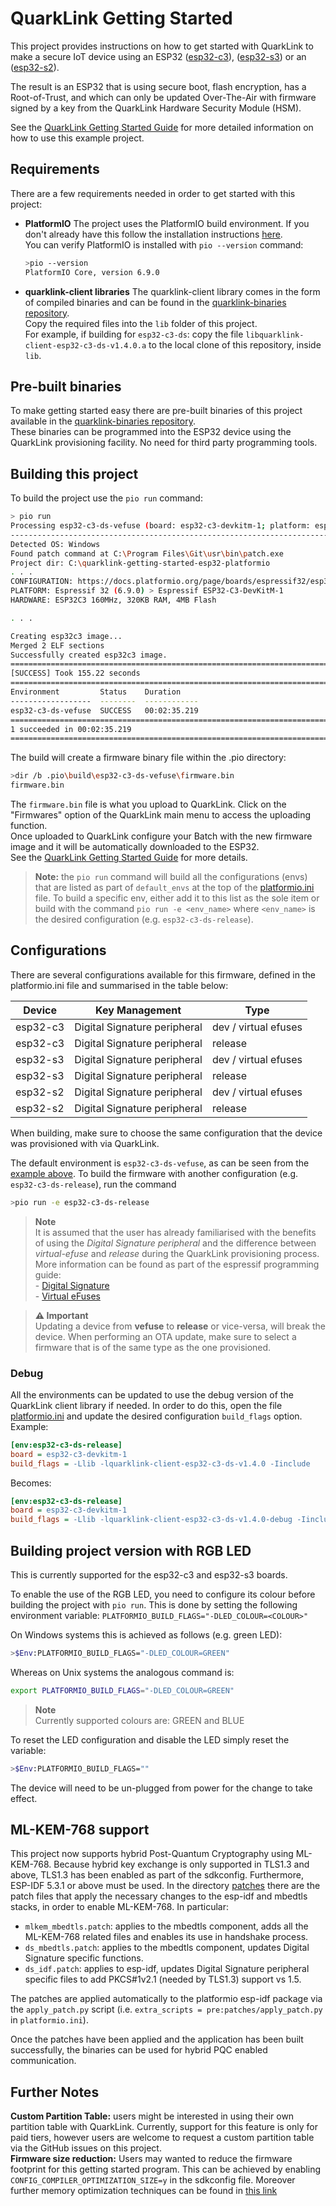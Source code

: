 # QuarkLink Getting Started

This project provides instructions on how to get started with QuarkLink to make a secure IoT device using an ESP32 ([esp32-c3](https://docs.espressif.com/projects/esp-idf/en/latest/esp32c3/hw-reference/esp32c3/user-guide-devkitm-1.html)), ([esp32-s3](https://docs.espressif.com/projects/esp-idf/en/latest/esp32s3/hw-reference/esp32s3/user-guide-devkitc-1.html)) or an ([esp32-s2](https://docs.espressif.com/projects/esp-idf/en/latest/esp32s2/hw-reference/esp32s2/user-guide-devkitm-1-v1.html)).

The result is an ESP32 that is using secure boot, flash encryption, has a Root-of-Trust, and which can only be updated Over-The-Air with firmware signed by a key from the QuarkLink Hardware Security Module (HSM).

See the [QuarkLink Getting Started Guide](https://docs.quarklink.io/docs/getting-started-with-quarklink-ignite) for more detailed information on how to use this example project.

## Requirements

There are a few requirements needed in order to get started with this project:

- **PlatformIO**
    The project uses the PlatformIO build environment. If you don't already have this follow the installation instructions [here](https://platformio.org/install).  
    You can verify PlatformIO is installed with ```pio --version``` command:
    ```sh
    >pio --version
    PlatformIO Core, version 6.9.0
    ``` 
- **quarklink-client libraries**
    The quarklink-client library comes in the form of compiled binaries and can be found in the [quarklink-binaries repository](https://github.com/cryptoquantique/quarklink-binaries/tree/main/quarklink-client).  
    Copy the required files into the `lib` folder of this project.  
    For example, if building for `esp32-c3-ds`: copy the file `libquarklink-client-esp32-c3-ds-v1.4.0.a` to the local clone of this repository, inside `lib`.

## Pre-built binaries

To make getting started easy there are pre-built binaries of this project available in the [quarklink-binaries repository](https://github.com/cryptoquantique/quarklink-binaries/tree/main/quarklink-getting-started).  
These binaries can be programmed into the ESP32 device using the QuarkLink provisioning facility. No need for third party programming tools.

## Building this project

To build the project use the ```pio run``` command:
```sh
> pio run
Processing esp32-c3-ds-vefuse (board: esp32-c3-devkitm-1; platform: espressif32 @6.4.0; framework: espidf)
-------------------------------------------------------------------------------------------------------------------------------------------------------------------------------------------------------------------Verbose mode can be enabled via `-v, --verbose` option
Detected OS: Windows
Found patch command at C:\Program Files\Git\usr\bin\patch.exe
Project dir: C:\quarklink-getting-started-esp32-platformio  
. . .     
CONFIGURATION: https://docs.platformio.org/page/boards/espressif32/esp32-c3-devkitm-1.html
PLATFORM: Espressif 32 (6.9.0) > Espressif ESP32-C3-DevKitM-1
HARDWARE: ESP32C3 160MHz, 320KB RAM, 4MB Flash

. . .

Creating esp32c3 image...
Merged 2 ELF sections
Successfully created esp32c3 image.
==========================================================================================
[SUCCESS] Took 155.22 seconds 
==========================================================================================
Environment         Status    Duration
------------------  --------  ------------
esp32-c3-ds-vefuse  SUCCESS   00:02:35.219
===========================================================================================
1 succeeded in 00:02:35.219
===========================================================================================

```

The build will create a firmware binary file within the .pio directory:
```sh
>dir /b .pio\build\esp32-c3-ds-vefuse\firmware.bin
firmware.bin
```

The ```firmware.bin``` file is what you upload to QuarkLink. Click on the "Firmwares" option of the QuarkLink main menu to access the uploading function.  
Once uploaded to QuarkLink configure your Batch with the new firmware image and it will be automatically downloaded to the ESP32.  
See the [QuarkLink Getting Started Guide](https://docs.quarklink.io/docs/getting-started-with-quarklink-ignite) for more details.

>**Note:** the `pio run` command will build all the configurations (envs) that are listed as part of `default_envs` at the top of the [platformio.ini](./platformio.ini) file. To build a specific env, either add it to this list as the sole item or build with the command `pio run -e <env_name>`
where `<env_name>` is the desired configuration (e.g. `esp32-c3-ds-release`).

## Configurations
There are several configurations available for this firmware, defined in the platformio.ini file and summarised in the table below:

|Device|Key Management|Type|
---|---|---|
|esp32-c3|Digital Signature peripheral|dev / virtual efuses|
|esp32-c3|Digital Signature peripheral|release|
|esp32-s3|Digital Signature peripheral|dev / virtual efuses|
|esp32-s3|Digital Signature peripheral|release|
|esp32-s2|Digital Signature peripheral|dev / virtual efuses|
|esp32-s2|Digital Signature peripheral|release|


When building, make sure to choose the same configuration that the device was provisioned with via QuarkLink.

The default environment is `esp32-c3-ds-vefuse`, as can be seen from the [example above](#building-this-project). To build the firmware with another configuration (e.g. `esp32-c3-ds-release`), run the command 
```sh
>pio run -e esp32-c3-ds-release
```

>**Note**  
It is assumed that the user has already familiarised with the benefits of using the *Digital Signature peripheral* and the difference between *virtual-efuse* and *release* during the QuarkLink provisioning process.  
More information can be found as part of the espressif programming guide:  
\- [Digital Signature](https://docs.espressif.com/projects/esp-idf/en/latest/esp32c3/api-reference/peripherals/ds.html)  
\- [Virtual eFuses](https://docs.espressif.com/projects/esp-idf/en/latest/esp32/api-reference/system/efuse.html#virtual-efuses)

>**⚠️ Important**  
Updating a device from **vefuse** to **release** or vice-versa, will break the device. When performing an OTA update, make sure to select a firmware that is of the same type as the one provisioned.

### Debug
All the environments can be updated to use the debug version of the QuarkLink client library if needed. In order to do this, open the file [platformio.ini](platformio.ini) and update the desired configuration `build_flags` option.  
Example:
```ini
[env:esp32-c3-ds-release]
board = esp32-c3-devkitm-1
build_flags = -Llib -lquarklink-client-esp32-c3-ds-v1.4.0 -Iinclude
```
Becomes:
```ini
[env:esp32-c3-ds-release]
board = esp32-c3-devkitm-1
build_flags = -Llib -lquarklink-client-esp32-c3-ds-v1.4.0-debug -Iinclude
```

## Building project version with RGB LED
This is currently supported for the esp32-c3 and esp32-s3 boards.

To enable the use of the RGB LED, you need to configure its colour before building the project with ```pio run```. This is done by setting the following environment variable:
```PLATFORMIO_BUILD_FLAGS="-DLED_COLOUR=<COLOUR>"```

On Windows systems this is achieved as follows (e.g. green LED):
```sh
>$Env:PLATFORMIO_BUILD_FLAGS="-DLED_COLOUR=GREEN"
```
Whereas on Unix systems the analogous command is:
```sh
export PLATFORMIO_BUILD_FLAGS="-DLED_COLOUR=GREEN"
``` 

>**Note**  
Currently supported colours are: GREEN and BLUE

To reset the LED configuration and disable the LED simply reset the variable:
```sh
>$Env:PLATFORMIO_BUILD_FLAGS=""
```

The device will need to be un-plugged from power for the change to take effect.

## ML-KEM-768 support
This project now supports hybrid Post-Quantum Cryptography using ML-KEM-768. Because hybrid key exchange is only supported in TLS1.3 and above, TLS1.3 has been enabled as part of the sdkconfig. Furthermore, ESP-IDF 5.3.1 or above must be used.
In the directory [patches](./patches/) there are the patch files that apply the necessary changes to the esp-idf and mbedtls stacks, in order to enable ML-KEM-768.
In particular:
- `mlkem_mbedtls.patch`: applies to the mbedtls component, adds all the ML-KEM-768 related files and enables its use in handshake process. 
- `ds_mbedtls.patch`: applies to the mbedtls component, updates Digital Signature specific functions.
- `ds_idf.patch`: applies to esp-idf, updates Digital Signature peripheral specific files to add PKCS#1v2.1 (needed by TLS1.3) support vs 1.5.

The patches are applied automatically to the platformio esp-idf package via the `apply_patch.py` script (i.e. `extra_scripts = pre:patches/apply_patch.py` in `platformio.ini`).

Once the patches have been applied and the application has been built successfully, the binaries can be used for hybrid PQC enabled communication.  

## Further Notes
**Custom Partition Table:** users might be interested in using their own partition table with QuarkLink. Currently, support for this feature is only for paid tiers, however users are welcome to request a custom partition table via the GitHub issues on this project.  
**Firmware size reduction:** Users may wanted to reduce the firmware footprint for this getting started program. This can be achieved by enabling `CONFIG_COMPILER_OPTIMIZATION_SIZE=y` in the sdkconfig file. Moreover further memory optimization techniques can be found in [this link](https://docs.espressif.com/projects/esp-idf/en/v4.4/esp32/api-guides/performance/size.html )